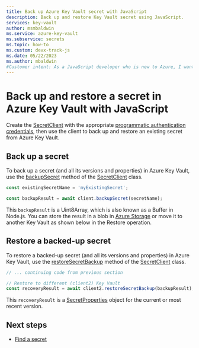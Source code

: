 ```yaml
---
title: Back up Azure Key Vault secret with JavaScript
description: Back up and restore Key Vault secret using JavaScript. 
services: key-vault
author: msmbaldwin
ms.service: azure-key-vault
ms.subservice: secrets
ms.topic: how-to
ms.custom: devx-track-js
ms.date: 05/22/2023
ms.author: mbaldwin
#Customer intent: As a JavaScript developer who is new to Azure, I want to backup a secret from the Key Vault with the SDK.
---
```

# Back up and restore a secret in Azure Key Vault with JavaScript

Create the [SecretClient](/javascript/api/@azure/keyvault-secrets/secretclient) with the appropriate [programmatic authentication credentials](javascript-developer-guide-get-started.md#authorize-access-and-connect-to-key-vault), then use the client to back up and restore an existing secret from Azure Key Vault.

## Back up a secret

To back up a secret (and all its versions and properties) in Azure Key Vault, use the [backupSecret](/javascript/api/@azure/keyvault-secrets/secretclient#@azure-keyvault-secrets-secretclient-backupsecret) method of the [SecretClient](/javascript/api/@azure/keyvault-secrets/secretclient) class. 

```javascript
const existingSecretName = 'myExistingSecret';

const backupResult = await client.backupSecret(secretName);
```

This `backupResult` is a Uint8Array, which is also known as a Buffer in Node.js. You can store the result in a blob in [Azure Storage](/azure/storage) or move it to another Key Vault as shown below in the Restore operation.

## Restore a backed-up secret

To restore a backed-up secret (and all its versions and properties) in Azure Key Vault, use the [restoreSecretBackup](/javascript/api/@azure/keyvault-secrets/secretclient#@azure-keyvault-secrets-secretclient-restoresecretbackup) method of the [SecretClient](/javascript/api/@azure/keyvault-secrets/secretclient) class. 

```javascript
// ... continuing code from previous section

// Restore to different (client2) Key Vault
const recoveryResult = await client2.restoreSecretBackup(backupResult);
```

This `recoveryResult` is a [SecretProperties](/javascript/api/@azure/keyvault-secrets/secretproperties) object for the current or most recent version. 

## Next steps

* [Find a secret](javascript-developer-guide-find-secret.md)